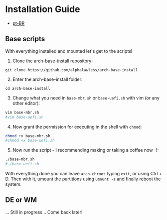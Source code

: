 # Installation Guide

* [pt-BR](./doc/INSTALLpt.md)

## Base scripts

With everything installed and mounted let's get to the scripts!

1. Clone the arch-base-install repository:
```
git clone https://github.com/alphalawless/arch-base-install
```
2. Enter the arch-base-install folder:
```
cd arch-base-install
```
3. Change what you need in `base-mbr.sh` or `base-uefi.sh` with vim (or any other editor):
```sh
vim base-mbr.sh
#vim base-uefi.sh
```
4. Now grant the permission for executing in the shell with `chmod`:
```sh
chmod +x base-mbr.sh
#chmod +x base-uefi.sh
```
5. Now run the script - I recommending making or taking a coffee now -!:
```sh
./base-mbr.sh
#./base-uefi.sh
```

With everything done you can leave `arch-chroot` typing `exit`, or using Ctrl + D. Then with it, umount the partitions using `umount -a` and finally reboot the system.

## DE or WM

...
Still in progress... Come back later!